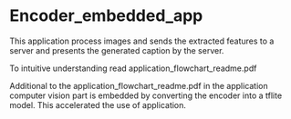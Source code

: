 # Encoder_embedded_app

This application process images and sends the extracted features to a server and presents the generated caption by the server.

To intuitive understanding read application_flowchart_readme.pdf

Additional to the application_flowchart_readme.pdf in the application computer vision part is embedded by converting the encoder into a tflite model.
This accelerated the use of application.
